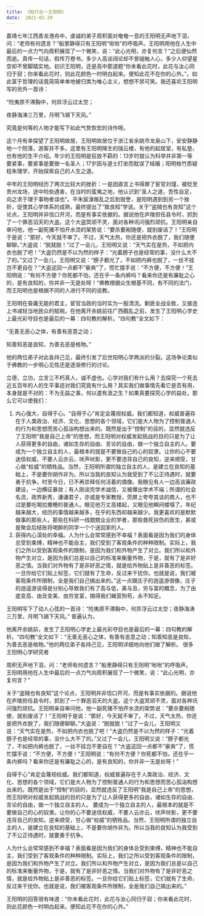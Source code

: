 ```yaml
---
title: 《知行合一王阳明》
date:  2021-02-29
---
```


嘉靖七年江西青龙港舟中，虔诚的弟子周积面对奄奄一息的王阳明无声地下泪，问：“老师有何遗言？”船里静得只有王阳明“咝咝”的呼吸声。王阳明用他在人生中最后的一点力气向周积展现了一个微笑，说：“此心光明，亦复何言？”之后便仙然而逝。真传一句话，假传万卷书。多少人高谈阔论却不曾碰触人心，多少人仰望星空却不曾脚踏实地。初识王阳明，还是高中那道题“你未看此花时，此花与汝心同归于寂；你来看此花时，则此花颜色一时明白起来。便知此花不在你的心外。”。如此富于哲理的话竟简简单单地被归类为唯心主义，想想不禁可笑。我还喜欢王阳明写的另外一首诗：

“险夷原不滞胸中，何异浮云过太空；

夜静海涛三万里，月明飞锡下天风。”

 究竟是何等的人物才能写下如此气势恢宏的诗作呀。

这个月有幸探望了王阳明故居，王阳明故居位于浙江省余姚市龙泉山下，安安静静地一个院落，游客并不多。这里有王阳明降生的瑞云楼，有他的起居室，有私塾，也有他的生平介绍。年少的王阳明是狂放不羁的：13岁时就认为科举并非第一等要紧事，要紧事是要做一名圣人；17岁因与道士打坐而耽误了结婚；阳明格竹质疑程朱理学，开始探索自己的人生之道。

 中年的王阳明经历了两次比较大的挫折：一是因直言上书得罪了宦官刘瑾，被贬至贵州龙场，途中险些遇害，在当时的蛮夷之地，他认识到“圣人之道，吾性自足，向之求于理于事物者误也”。平朱宸濠叛乱之后到毁誉，是阳明遇到到另一个挫折，促使其心学体系的成熟，最终提出了“致良知”学说。关于“盗贼也有良知”这个论点，王阳明并非信口开河，而是有事实依据的。据说他在庐陵担任县令时，抓到了一个罪恶滔天的大盗。这个大盗冥顽不灵，面对各种讯问强烈顽抗。王阳明亲自审问他，他一副死猪不怕开水烫的架势说：“要杀要剐随便，就别废话了！”王阳明于是说：“那好，今天就不审了。不过，天气太热，你还是把外衣脱了，我们随便聊聊。”大盗说：“脱就脱！”过了一会儿，王阳明又说：“天气实在是热，不如把内衣也脱了吧！”大盗仍然是不以为然的样子：“光着膀子也是经常的事，没什么大不了的。”又过了一会儿，王阳明又说：“膀子都光了，不如把内裤也脱了，一丝不挂岂不更自在？”大盗这回一点都不“豪爽”了，慌忙摆手说：“不方便，不方便！”王阳明说：“有何不方便？你死都不怕，还在乎一条内裤吗？看来你还是有廉耻之心的，是有良知的，你并非一无是处呀！”佛教根据众生根基不同，有不同的法门，而王阳明也是根据不同的人进行不同的说教。

王阳明在昏庸无能的君主，宦官当政的当时实为一股清流。剿匪全战全胜，又接连上书减轻当地民众的赋税。在他离开余姚前往广西戡乱之前，发生了王阳明心学史上最光彩夺目也是最后的一幕：四句教的解析。“四句教”全文如下：

“无善无恶心之体，有善有恶意之动；

知善知恶是良知，为善去恶是格物。”

 他的两位弟子对此各持己见，最终引发了后世阳明心学两派的分裂。这场争论类似于佛教的一步明心见性还是逐渐修行的讨论。

立德，立功，立言三不朽真人，诚不虚也。心学对我们有什么用？去探究一个死去近五百年的人的生平事迹对我们究竟有什么用？其实我们做事情先看它是否有用，本身就是不对的：不为无益之事，何以遣有涯之生？如果真要探究心学的益处，那么它可以使我们：

 1. 内心强大，自得于心。“自得于心”肯定会蔑视权威。我们都知道，权威普遍存在于人类政治、经济、文化、思想的各个领域，它们是大人物为了控制普通人的行为和思想而苦心孤诣构想出来的。既然是出于“控制”的目的，显然就违反了王阳明“我是自己上帝”的思想，而王阳明对权威发起挑战的目的只是为了让人获得更多的自由，诸如生存的自由、言论的自由，做一个独立自主的人。要成为一个独立自主的人，最根本的就是不要做自己的心的奴隶。让你的心不要迷信权威，不要人云亦云，吠声吠影，更不要违背自己的良知，逆来顺受，甘心做“权威”的牺牲品。当然，王阳明所谓的独立自主的人，是建立在良知的基础上，不是要你胡作非为。所以当我的良知认为我受到了不公正待遇时，就要勇于抗争。时至今日，已不再崇拜任何活着的偶像。我眼见有人一边高谈廉政建设，一边横征暴敛；有人刚谈完学术诚信，又被爆出学术不端；所谓的社会名流，政界新秀，谦谦君子，亦或是专家教授，荧屏上夸夸其谈的商人，也不过是要吃喝拉撒睡的普通人。眼见他万丈高楼起，又眼见他瞬间楼塌了。年纪越来越大，经历的事情越来越多，在乎的东西却越来越少。我更喜欢的是默默做事的那些人，那些在科研一线兢兢业业的学者，那些救死扶伤的医生，甚或是聚会后结账将喝醉的同学一个个送回家的人。
2. 获得内心深处的幸福。人为什么会常常感到不幸福？表面看是因为我们的身体总受到束缚，精神也不能自主，我们受到了客观条件的种种限制。实际上，我们之所以受到客观条件的限制，是因为我们和外物产生了对立。我们所以和外物产生对立，是因为我们总是以自己的标准来衡量外物，于是，就有了是非好恶之情。当我们对外物有了是非好恶之情，就是给外物贴上是非善恶的标签。一旦你给它们贴上标签，它们就有了生命，反过来干扰你。也就是说，我们被客观条件所限制，全是我们自己搞出来的。”这一点跟庄子的逍遥游很像，庄子的逍遥游说得是分别心导致我们有了高与低，美与丑，穷与富的概念，为了由底变高、由丑变美、由穷变富，搞得我们蝇营狗苟，永不知足。

王阳明写下了动人心弦的一首诗：“险夷原不滞胸中，何异浮云过太空；夜静海涛三万里，月明飞锡下天风。” 普遍认为，

 他离开余姚前，发生了王阳明心学史上最光彩夺目也是最后的一幕：四句教的解析。“四句教”全文如下：“无善无恶心之体，有善有恶意之动；知善知恶是良知，为善去恶是格物。”他的两位弟子各持己见，王阳明详细地向他们做了解析。 很多王阳明心学研究者

周积无声地下泪，问：“老师有何遗言？”船里静得只有王阳明“咝咝”的呼吸声。 王阳明用他在人生中最后的一点力气向周积展现了一个微笑，说：“此心光明，亦复何言？”

关于“盗贼也有良知”这个论点，王阳明并非信口开河，而是有事实依据的。据说他在庐陵担任县令时，抓到了一个罪恶滔天的大盗。这个大盗冥顽不灵，面对各种讯问强烈顽抗。王阳明亲自审问他，他一副死猪不怕开水烫的架势说：“要杀要剐随便，就别废话了！”王阳明于是说：“那好，今天就不审了。不过，天气太热，你还是把外衣脱了，我们随便聊聊。”大盗说：“脱就脱！”过了一会儿，王阳明又说：“天气实在是热，不如把内衣也脱了吧！”大盗仍然是不以为然的样子：“光着膀子也是经常的事，没什么大不了的。”又过了一会儿，王阳明又说：“膀子都光了，不如把内裤也脱了，一丝不挂岂不更自在？”大盗这回一点都不“豪爽”了，慌忙摆手说：“不方便，不方便！”王阳明说：“有何不方便？你死都不怕，还在乎一条内裤吗？看来你还是有廉耻之心的，是有良知的，你并非一无是处呀！”

自得于心”肯定会蔑视权威。我们都知道，权威普遍存在于人类政治、经济、文化、思想的各个领域，它们是大人物为了控制普通人的行为和思想而苦心孤诣构想出来的。既然是出于“控制”的目的，显然就违反了王阳明“我是自己上帝”的思想，而王阳明对权威发起挑战的目的只是为了让人获得更多的自由，诸如生存的自由、言论的自由，做一个独立自主的人。 要成为一个独立自主的人，最根本的就是不要做自己的心的奴隶。让你的心不要迷信权威，不要人云亦云，吠声吠影，更不要违背自己的良知，逆来顺受，甘心做“权威”的牺牲品。当然，王阳明所谓的独立自主的人，是建立在良知的基础上，不是要你胡作非为。所以当我的良知认为我受到了不公正待遇时，就要勇于抗争。

人为什么会常常感到不幸福？表面看是因为我们的身体总受到束缚，精神也不能自主，我们受到了客观条件的种种限制。实际上，我们之所以受到客观条件的限制，是因为我们和外物产生了对立。我们所以和外物产生对立，是因为我们总是以自己的标准来衡量外物，于是，就有了是非好恶之情。当我们对外物有了是非好恶之情，就是给外物贴上是非善恶的标签。一旦你给它们贴上标签，它们就有了生命，反过来干扰你。也就是说，我们被客观条件所限制，全是我们自己搞出来的。”

王阳明的回答很有味道：“你未看此花时，此花与汝心同归于寂；你来看此花时，则此花颜色一时明白起来。便知此花不在你的心外。” 
